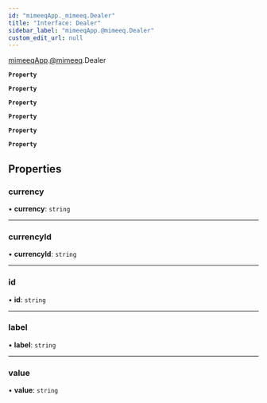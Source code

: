 ```yaml
---
id: "mimeeqApp._mimeeq.Dealer"
title: "Interface: Dealer"
sidebar_label: "mimeeqApp.@mimeeq.Dealer"
custom_edit_url: null
---
```


[mimeeqApp](../modules/mimeeqApp.md).[@mimeeq](../namespaces/mimeeqApp._mimeeq.md).Dealer

**`Property`**

**`Property`**

**`Property`**

**`Property`**

**`Property`**

**`Property`**

## Properties

### currency

• **currency**: `string`

___

### currencyId

• **currencyId**: `string`

___

### id

• **id**: `string`

___

### label

• **label**: `string`

___

### value

• **value**: `string`
